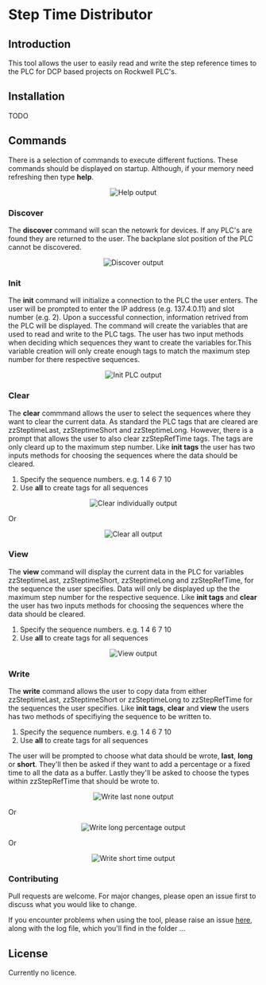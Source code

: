 # Step Time Distributor
## Introduction
This tool allows the user to easily read and write the step reference times to the PLC for DCP based projects on Rockwell PLC's.

## Installation
TODO

## Commands
There is a selection of commands to execute different fuctions. These commands should be displayed on startup. Although, if your memory need refreshing then type **help**.

<p align="center">
    <img src="./images/showCommands.png" alt="Help output">
</p>

### Discover
The **discover** command will scan the netowrk for devices. If any PLC's are found they are returned to the user. The backplane slot position of the PLC cannot be discovered.

<p align="center">
    <img src="./images/discoverCmd.png" alt="Discover output">
</p>

### Init 
The **init** command will initialize a connection to the PLC the user enters. The user will be prompted to enter the IP address (e.g. 137.4.0.11) and slot number (e.g. 2). Upon a successful connection, information retrived from the PLC will be displayed. The command will create the variables that are used to read and write to the PLC tags. The user has two input methods when deciding which sequences they want to create the variables for.This variable creation will only create enough tags to match the maximum step number for there respective sequences.

<p align="center">
    <img src="./images/initCmd.png" alt="Init PLC output">
</p>

### Clear
The **clear** commmand allows the user to select the sequences where they want to clear the current data. As standard the PLC tags that are cleared are zzSteptimeLast, zzSteptimeShort and zzSteptimeLong. However, there is a prompt that allows the user to also clear zzStepRefTime tags. The tags are only cleard up to the maximum step number. Like **init tags** the user has two inputs methods for choosing the sequences where the data should be cleared.

1. Specify the sequence numbers. e.g. 1 4 6 7 10
2. Use **all** to create tags for all sequences

<p align="center">
    <img src="./images/clearIndiCmd.png" alt="Clear individually output">
</p>

Or

<p align="center">
    <img src="./images/clearAllCmd.png" alt="Clear all output">
</p>

### View
The **view** command will display the current data in the PLC for variables zzSteptimeLast, zzSteptimeShort, zzSteptimeLong and zzStepRefTime, for the sequence the user specifies. Data will only be displayed up the the maximum step number for the respective sequence. Like **init tags** and **clear** the user has two inputs methods for choosing the sequences where the data should be cleared.

1. Specify the sequence numbers. e.g. 1 4 6 7 10
2. Use **all** to create tags for all sequences

<p align="center">
    <img src="./images/viewCmd.png" alt="View output">
</p>

### Write
The **write** command allows the user to copy data from either zzSteptimeLast, zzSteptimeShort or zzSteptimeLong to zzStepRefTime for the sequences the user specifies. Like **init tags**, **clear** and **view** the users has two methods of specifiying the sequence to be written to.

1. Specify the sequence numbers. e.g. 1 4 6 7 10
2. Use **all** to create tags for all sequences

The user will be prompted to choose what data should be wrote, **last**, **long** or **short**. They'll then be asked if they want to add a percentage or a fixed time to all the data as a buffer. Lastly they'll be asked to choose the types within zzStepRefTime that should be wrote to.

<p align="center">
    <img src="./images/writeLastNoneCmd.png" alt="Write last none output">
</p>

Or

<p align="center">
    <img src="./images/writeLongPercentageCmd.png" alt="Write long percentage output">
</p>

Or

<p align="center">
    <img src="./images/writeShortTimeCmd.png" alt="Write short time output">
</p>

### Contributing
Pull requests are welcome. For major changes, please open an issue first to discuss what you would like to change.

If you encounter problems when using the tool, please raise an issue [here](https://github.com/slowMelon01/stepTimeDistributor/issues), along with the log file, which you'll find in the folder ...

## License
Currently no licence.